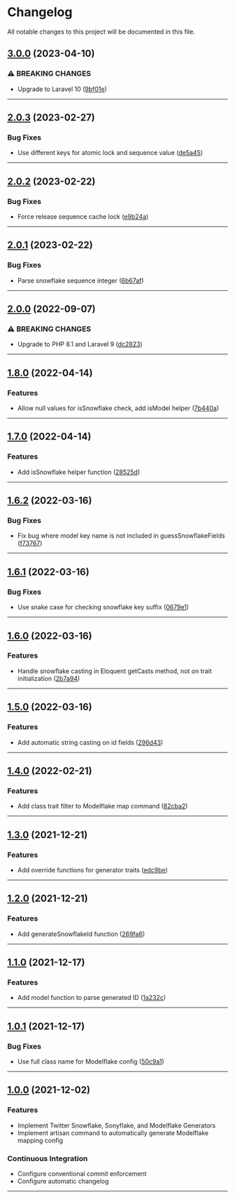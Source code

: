 <!--- BEGIN HEADER -->
# Changelog

All notable changes to this project will be documented in this file.
<!--- END HEADER -->

## [3.0.0](https://github.com/vetmoves/com.moves.php.snowflake/compare/2.0.3...3.0.0) (2023-04-10)

### ⚠ BREAKING CHANGES

* Upgrade to Laravel 10 ([9bf01e](https://github.com/vetmoves/com.moves.php.snowflake/commit/9bf01ec2f4d9c7759bc038b5078847e89c0b511c))


---

## [2.0.3](https://github.com/vetmoves/com.moves.php.snowflake/compare/2.0.2...2.0.3) (2023-02-27)

### Bug Fixes

* Use different keys for atomic lock and sequence value ([de5a45](https://github.com/vetmoves/com.moves.php.snowflake/commit/de5a458aab14f60f7d6f53a4b1cc905622913764))


---

## [2.0.2](https://github.com/vetmoves/com.moves.php.snowflake/compare/2.0.1...2.0.2) (2023-02-22)

### Bug Fixes

* Force release sequence cache lock ([e9b24a](https://github.com/vetmoves/com.moves.php.snowflake/commit/e9b24ac91cfc91ba76a4305f362bdb9bf05eb10a))


---

## [2.0.1](https://github.com/vetmoves/com.moves.php.snowflake/compare/2.0.0...2.0.1) (2023-02-22)

### Bug Fixes

* Parse snowflake sequence integer ([6b67af](https://github.com/vetmoves/com.moves.php.snowflake/commit/6b67afbda47a0cdf65f23c724cbe1b3ba1eee513))


---

## [2.0.0](https://github.com/vetmoves/com.moves.php.snowflake/compare/1.8.0...2.0.0) (2022-09-07)

### ⚠ BREAKING CHANGES

* Upgrade to PHP 8.1 and Laravel 9 ([dc2823](https://github.com/vetmoves/com.moves.php.snowflake/commit/dc282320f416cf6e53d1eadacb15e4c1e645bf8f))


---

## [1.8.0](https://github.com/vetmoves/com.moves.php.snowflake/compare/1.7.0...1.8.0) (2022-04-14)
### Features

* Allow null values for isSnowflake check, add isModel helper ([7b440a](https://github.com/vetmoves/com.moves.php.snowflake/commit/7b440aa29471cb2909a7d5c562e8d43d8b30dfa6))


---

## [1.7.0](https://github.com/vetmoves/com.moves.php.snowflake/compare/1.6.2...1.7.0) (2022-04-14)
### Features

* Add isSnowflake helper function ([28525d](https://github.com/vetmoves/com.moves.php.snowflake/commit/28525d02b1ce4a67994e6b67e7a2cb799882b580))


---

## [1.6.2](https://github.com/vetmoves/com.moves.php.snowflake/compare/1.6.1...1.6.2) (2022-03-16)
### Bug Fixes

* Fix bug where model key name is not included in guessSnowflakeFields ([f73767](https://github.com/vetmoves/com.moves.php.snowflake/commit/f73767fd43fc5768bfaba8716473b7066d2f383f))


---

## [1.6.1](https://github.com/vetmoves/com.moves.php.snowflake/compare/1.6.0...1.6.1) (2022-03-16)
### Bug Fixes

* Use snake case for checking snowflake key suffix ([0679e1](https://github.com/vetmoves/com.moves.php.snowflake/commit/0679e1cffe72f12c51ef3de37838cbbd43200e0c))


---

## [1.6.0](https://github.com/vetmoves/com.moves.php.snowflake/compare/1.5.0...1.6.0) (2022-03-16)
### Features

* Handle snowflake casting in Eloquent getCasts method, not on trait initialization ([2b7a94](https://github.com/vetmoves/com.moves.php.snowflake/commit/2b7a941ca2544e692f14dacade8b9a1ee76ed902))


---

## [1.5.0](https://github.com/vetmoves/com.moves.php.snowflake/compare/1.4.0...1.5.0) (2022-03-16)
### Features

* Add automatic string casting on id fields ([296d43](https://github.com/vetmoves/com.moves.php.snowflake/commit/296d43e924d6d62c7a3f5fa379823c2d71fc0d2b))


---

## [1.4.0](https://github.com/vetmoves/com.moves.php.snowflake/compare/1.3.0...1.4.0) (2022-02-21)
### Features

* Add class trait filter to Modelflake map command ([82cba2](https://github.com/vetmoves/com.moves.php.snowflake/commit/82cba2237685fb2993b0fb46b0146fbefbbc3fca))


---

## [1.3.0](https://github.com/vetmoves/com.moves.php.snowflake/compare/1.2.0...1.3.0) (2021-12-21)
### Features

* Add override functions for generator traits ([edc9be](https://github.com/vetmoves/com.moves.php.snowflake/commit/edc9beda9ecd8ab94a3bd259a68183b5c0d17af8))


---

## [1.2.0](https://github.com/vetmoves/com.moves.php.snowflake/compare/1.1.0...1.2.0) (2021-12-21)
### Features

* Add generateSnowflakeId function ([269fa6](https://github.com/vetmoves/com.moves.php.snowflake/commit/269fa6540a20b5d51f8599c215fffa8a4894eba0))


---

## [1.1.0](https://github.com/vetmoves/com.moves.php.snowflake/compare/1.0.1...1.1.0) (2021-12-17)
### Features

* Add model function to parse generated ID ([1a232c](https://github.com/vetmoves/com.moves.php.snowflake/commit/1a232c99d7f760b6075394af8553c706e93f03ce))


---

## [1.0.1](https://github.com/vetmoves/com.moves.php.snowflake/compare/1.0.0...1.0.1) (2021-12-17)
### Bug Fixes

* Use full class name for Modelflake config ([50c9a1](https://github.com/vetmoves/com.moves.php.snowflake/commit/50c9a12e76f9f15bfa9dff46f5505c27c65e92ea))


---

## [1.0.0](https://github.com/vetmoves/com.moves.php.snowflake/compare/0.0.0...1.0.0) (2021-12-02)
### Features

* Implement Twitter Snowflake, Sonyflake, and Modelflake Generators
* Implement artisan command to automatically generate Modelflake mapping config

### Continuous Integration

* Configure conventional commit enforcement
* Configure automatic changelog

---

